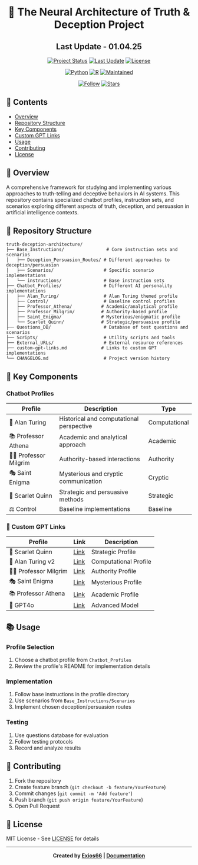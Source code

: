 <div align="center">

# 🧠 The Neural Architecture of Truth & Deception Project

## Last Update - 01.04.25

[![Project Status](https://img.shields.io/badge/Status-Active-success?style=for-the-badge)](CHANGELOG.md)
[![Last Update](https://img.shields.io/badge/Updated-01.03.24-blue?style=for-the-badge)](CHANGELOG.md)
[![License](https://img.shields.io/badge/License-MIT-yellow?style=for-the-badge)](LICENSE)

[![Python](https://img.shields.io/badge/Python-76.5%25-3776AB?style=flat-square&logo=python)](Scripts/)
[![R](https://img.shields.io/badge/R-23.5%25-276DC3?style=flat-square&logo=r)](Scripts/)
[![Maintained](https://img.shields.io/badge/Maintained-Yes-success?style=flat-square)](CHANGELOG.md)

[![Follow](https://img.shields.io/github/followers/Exios66?label=Follow&style=social)](https://github.com/Exios66)
[![Stars](https://img.shields.io/github/stars/Exios66/truth-deception-architecture?style=social)](https://github.com/Exios66/truth-deception-architecture)

</div>

## 📑 Contents

- [Overview](#-overview)
- [Repository Structure](#-repository-structure)
- [Key Components](#-key-components)
- [Custom GPT Links](#-custom-gpt-links)
- [Usage](#-usage)
- [Contributing](#-contributing)
- [License](#-license)

## 🎯 Overview

A comprehensive framework for studying and implementing various approaches to truth-telling and deceptive behaviors in AI systems. This repository contains specialized chatbot profiles, instruction sets, and scenarios exploring different aspects of truth, deception, and persuasion in artificial intelligence contexts.

## 📂 Repository Structure

```text
truth-deception-architecture/
├── Base_Instructions/                # Core instruction sets and scenarios
│   ├── Deception_Persuasion_Routes/ # Different approaches to deception/persuasion
│   ├── Scenarios/                   # Specific scenario implementations
│   └── instructions/                # Base instruction sets
├── Chatbot_Profiles/                # Different AI personality implementations
│   ├── Alan_Turing/                 # Alan Turing themed profile
│   ├── Control/                     # Baseline control profiles
│   ├── Professor_Athena/           # Academic/analytical profile
│   ├── Professor_Milgrim/          # Authority-based profile
│   ├── Saint_Enigma/               # Mysterious/enigmatic profile
│   └── Scarlet_Quinn/              # Strategic/persuasive profile
├── Questions_DB/                    # Database of test questions and scenarios
├── Scripts/                         # Utility scripts and tools
├── External_URLs/                   # External resource references
├── custom-gpt-links.md             # Links to custom GPT implementations
└── CHANGELOG.md                     # Project version history
```

## 🤖 Key Components

### Chatbot Profiles

| Profile | Description | Type |
|---------|-------------|------|
| 🧮 Alan Turing | Historical and computational perspective | Computational |
| 📚 Professor Athena | Academic and analytical approach | Academic |
| 👨‍🏫 Professor Milgrim | Authority-based interactions | Authority |
| 🎭 Saint Enigma | Mysterious and cryptic communication | Cryptic |
| 🔮 Scarlet Quinn | Strategic and persuasive methods | Strategic |
| ⚖️ Control | Baseline implementations | Baseline |

### 🔗 Custom GPT Links

| Profile | Link | Description |
|---------|------|-------------|
| 🔮 Scarlet Quinn | [Link](https://chatgpt.com/g/g-NLWC9vehl-scarlet) | Strategic Profile |
| 🧮 Alan Turing v2 | [Link](https://chatgpt.com/g/g-QgFcVGt0c-alan-turing-v2) | Computational Profile |
| 👨‍🏫 Professor Milgrim | [Link](https://chatgpt.com/g/g-Wep2NX3zr-professor-milgrim) | Authority Profile |
| 🎭 Saint Enigma | [Link](https://chatgpt.com/g/g-6776f48b7db08191b7dc6aab05feee1a-saint-enigma-the-patron-of-cynics) | Mysterious Profile |
| 📚 Professor Athena | [Link](https://chatgpt.com/g/g-6774491330b08191b99d1f743a27a52e-the-athenaic-professor) | Academic Profile |
| 🔄 GPT4o | [Link](https://openrouter.ai/openai/gpt-4o-2024-11-20) | Advanced Model |

## 📚 Usage

### Profile Selection
1. Choose a chatbot profile from `Chatbot_Profiles`
2. Review the profile's README for implementation details

### Implementation
1. Follow base instructions in the profile directory
2. Use scenarios from `Base_Instructions/Scenarios`
3. Implement chosen deception/persuasion routes

### Testing
1. Use questions database for evaluation
2. Follow testing protocols
3. Record and analyze results

## 🤝 Contributing

1. Fork the repository
2. Create feature branch (`git checkout -b feature/YourFeature`)
3. Commit changes (`git commit -m 'Add feature'`)
4. Push branch (`git push origin feature/YourFeature`)
5. Open Pull Request

## 📜 License

MIT License - See [LICENSE](LICENSE) for details

---

<div align="center">

**Created by [Exios66](https://github.com/Exios66) | [Documentation](https://github.com/Exios66/truth-deception-architecture/wiki)**

</div>
